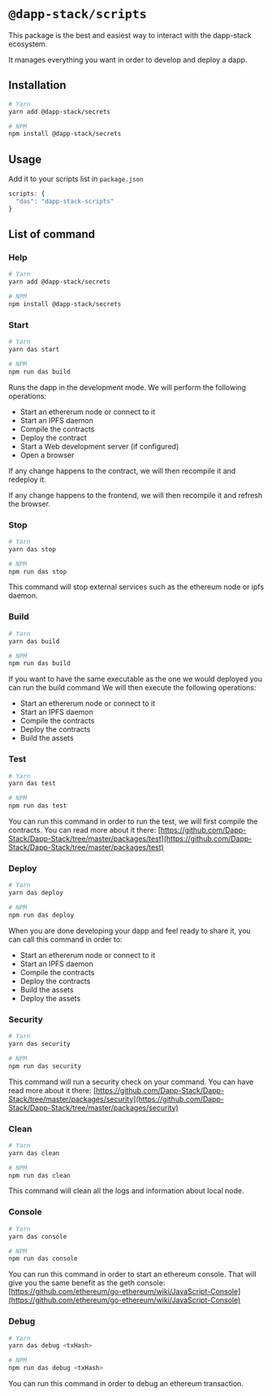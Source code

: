 # `@dapp-stack/scripts`

This package is the best and easiest way to interact with
the dapp-stack ecosystem.

It manages everything you want in order to develop and deploy a dapp.

## Installation

```sh
# Yarn
yarn add @dapp-stack/secrets

# NPM
npm install @dapp-stack/secrets
```

## Usage

Add it to your scripts list in `package.json`

```js
scripts: {
  "das": "dapp-stack-scripts"
}
```

## List of command

### Help

```sh
# Yarn
yarn add @dapp-stack/secrets

# NPM
npm install @dapp-stack/secrets
```

### Start

```sh
# Yarn
yarn das start

# NPM
npm run das build
```

Runs the dapp in the development mode.
We will perform the following operations:

- Start an ethererum node or connect to it
- Start an IPFS daemon
- Compile the contracts
- Deploy the contract
- Start a Web development server (if configured)
- Open a browser

If any change happens to the contract, we will then recompile it
and redeploy it.

If any change happens to the frontend, we will then recompile it
and refresh the browser.

### Stop

```sh
# Yarn
yarn das stop

# NPM
npm run das stop
```

This command will stop external services such as the ethereum node or ipfs daemon.

### Build

```sh
# Yarn
yarn das build

# NPM
npm run das build
```

If you want to have the same executable as the one we would deployed you can run the
build command
We will then execute the following operations:

- Start an ethererum node or connect to it
- Start an IPFS daemon
- Compile the contracts
- Deploy the contracts
- Build the assets

### Test

```sh
# Yarn
yarn das test

# NPM
npm run das test
```

You can run this command in order to run the test, we will first compile the contracts.
You can read more about it there:
[https://github.com/Dapp-Stack/Dapp-Stack/tree/master/packages/test](https://github.com/Dapp-Stack/Dapp-Stack/tree/master/packages/test)

### Deploy

```sh
# Yarn
yarn das deploy

# NPM
npm run das deploy
```

When you are done developing your dapp and feel ready to share it,
you can call this command in order to:

- Start an ethererum node or connect to it
- Start an IPFS daemon
- Compile the contracts
- Deploy the contracts
- Build the assets
- Deploy the assets

### Security

```sh
# Yarn
yarn das security

# NPM
npm run das security
```

This command will run a security check on your command.
You can have read more about it there:
[https://github.com/Dapp-Stack/Dapp-Stack/tree/master/packages/security](https://github.com/Dapp-Stack/Dapp-Stack/tree/master/packages/security)

### Clean

```sh
# Yarn
yarn das clean

# NPM
npm run das clean
```

This command will clean all the logs and information about local node.

### Console

```sh
# Yarn
yarn das console

# NPM
npm run das console
```

You can run this command in order to start an ethereum console.
That will give you the same benefit as the geth console:
[https://github.com/ethereum/go-ethereum/wiki/JavaScript-Console](https://github.com/ethereum/go-ethereum/wiki/JavaScript-Console)

### Debug

```sh
# Yarn
yarn das debug <txHash>

# NPM
npm run das debug <txHash>
```

You can run this command in order to debug an ethereum transaction.
